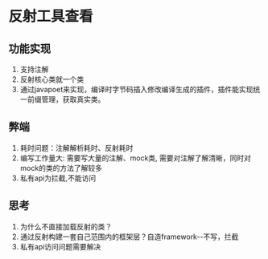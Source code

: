 # 反射工具查看

## 功能实现
1. 支持注解
2. 反射核心类就一个类
3. 通过javapoet来实现，编译时字节码插入修改编译生成的插件，插件能实现统一前缀管理，获取真实类。

## 弊端
1. 耗时问题：注解解析耗时、反射耗时
2. 编写工作量大: 需要写大量的注解、mock类, 需要对注解了解清晰，同时对mock的类的方法了解较多
3. 私有api为拦截,不能访问


## 思考
1. 为什么不直接加载反射的类？
2. 通过反射构建一套自己范围内的框架层？自造framework--不写，拦截
3. 私有api访问问题需要解决
